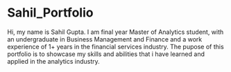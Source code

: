 # Sahil_Portfolio
Hi, my name is Sahil Gupta. I am final year Master of Analytics student, with an undergraduate in Business Management and Finance and a work experience of 1+ years in the financial services industry. The pupose of this portfolio is to showcase my skills and abilities that i have learned and applied in the analytics industry.
